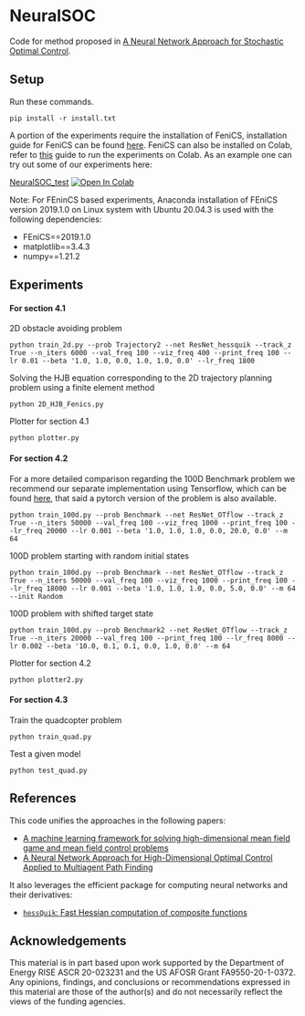 # NeuralSOC
Code for method proposed in [A Neural Network Approach for Stochastic Optimal Control](https://arxiv.org/pdf/2209.13104.pdf).
## Setup
Run these commands.
```
pip install -r install.txt 
```
A portion of the experiments require the installation of FeniCS, installation guide for FeniCS can be found [here](https://fenicsproject.org/download/archive/). FeniCS can also be installed on Colab, refer to [this](https://fem-on-colab.github.io/packages.html) guide to run the experiments on Colab. As an example one can try out some of our experiments here:

[NeuralSOC_test](https://github.com/EmoryMLIP/NeuralHJB/blob/fin/NeuralSOC_test.ipynb) [![Open In Colab](https://colab.research.google.com/assets/colab-badge.svg)](https://colab.research.google.com/drive/1jnlA3Kdwvkeo8dEeFtoIC06jzHE92uAn?usp=sharing) 
 
Note: For FEninCS based experiments, Anaconda installation of FEniCS version 2019.1.0 on Linux system with Ubuntu 20.04.3 is used with the following dependencies:
- FEniCS==2019.1.0
- matplotlib==3.4.3
- numpy==1.21.2

## Experiments
#### For section 4.1
2D obstacle avoiding problem
```
python train_2d.py --prob Trajectory2 --net ResNet_hessquik --track_z True --n_iters 6000 --val_freq 100 --viz_freq 400 --print_freq 100 --lr 0.01 --beta '1.0, 1.0, 0.0, 1.0, 1.0, 0.0' --lr_freq 1800
```
Solving the HJB equation corresponding to the 2D trajectory planning problem using a finite element method
```
python 2D_HJB_Fenics.py
```
Plotter for section 4.1
```
python plotter.py
```
#### For section 4.2
For a more detailed comparison regarding the 100D Benchmark problem we recommend our separate implementation using Tensorflow, which can be found [here](https://github.com/EmoryMLIP/FBSNNs), that said a pytorch version of the problem is also available.
```
python train_100d.py --prob Benchmark --net ResNet_OTflow --track_z True --n_iters 50000 --val_freq 100 --viz_freq 1000 --print_freq 100 --lr_freq 20000 --lr 0.001 --beta '1.0, 1.0, 1.0, 0.0, 20.0, 0.0' --m 64
```
100D problem starting with random initial states
```
python train_100d.py --prob Benchmark --net ResNet_OTflow --track_z True --n_iters 50000 --val_freq 100 --viz_freq 1000 --print_freq 100 --lr_freq 18000 --lr 0.001 --beta '1.0, 1.0, 1.0, 0.0, 5.0, 0.0' --m 64 --init Random
```
100D problem with shifted target state
```
python train_100d.py --prob Benchmark2 --net ResNet_OTflow --track_z True --n_iters 20000 --val_freq 100 --print_freq 100 --lr_freq 8000 --lr 0.002 --beta '10.0, 0.1, 0.1, 0.0, 1.0, 0.0' --m 64
```
Plotter for section 4.2
```
python plotter2.py
```
#### For section 4.3
Train the quadcopter problem
```
python train_quad.py
```
Test a given model
```
python test_quad.py
```


## References
This code unifies the approaches in the following papers:

- [A machine learning framework for solving high-dimensional mean field game and mean field control problems](https://www.pnas.org/doi/10.1073/pnas.1922204117)
- [A Neural Network Approach for High-Dimensional Optimal Control Applied to Multiagent Path Finding](https://ieeexplore.ieee.org/document/9786046)

It also leverages the efficient package for computing neural networks and their derivatives:
- [`hessQuik`: Fast Hessian computation of composite functions](https://joss.theoj.org/papers/10.21105/joss.04171)

## Acknowledgements
This material is in part based upon work supported by the Department of Energy RISE ASCR 20-023231  and the US AFOSR Grant FA9550-20-1-0372. Any opinions, findings, and conclusions or recommendations expressed in this material are those of the author(s) and do not necessarily reflect the views of the funding agencies.
